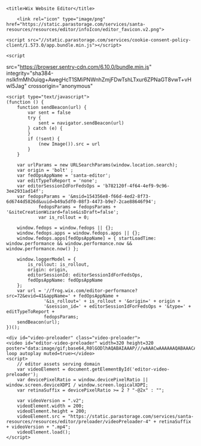 <!DOCTYPE html>
<!--[if lte IE 9]>     <html class="no-js ie"> <![endif]-->
<!--[if gt IE 9]><!--> <html class="no-js"> <!--<![endif]-->
<head>
    <meta charset="utf-8">
<meta http-equiv="X-UA-Compatible" content="IE=Edge">
<meta http-equiv="Cache-Control" content="no-cache">

    <title>Wix Website Editor</title>
    
        <link rel="icon" type="image/png" href="https://static.parastorage.com/services/santa-resources/resources/editor/infoIcon/editor_favicon.v2.png">
        
    <script src="//static.parastorage.com/services/cookie-consent-policy-client/1.573.0/app.bundle.min.js"></script>
<script src="//static.parastorage.com/services/tag-manager-client/1.427.0/hostTags.bundle.min.js"></script>
<script>
    if (window.consentPolicyManager) {
        window.consentPolicyManager.init({
            baseUrl: window.location.origin,
            consentPolicy: {"functional":true,"analytics":true,"advertising":true,"dataToThirdParty":true,"essential":true}
    });
    }
</script>
<script>
    if (window.wixTagManager) {
        window.wixTagManager.init(window.wixTagManager.HOST_NAMES.EDITOR, 'zh');
    }
</script>
    <script
  src="https://browser.sentry-cdn.com/6.10.0/bundle.min.js"
  integrity="sha384-nsIkfmMh0uiqg+AwegHcT1SMiPNWnhZmjFDwTshLTxur6ZPNaGT8vwT+vHwI5Jag"
  crossorigin="anonymous"
></script>
    <script type="text/javascript">
    (function () {
        function sendBeacon(url) {
            var sent = false
            try {
                sent = navigator.sendBeacon(url)
            } catch (e) {
            }
            if (!sent) {
                (new Image()).src = url
            }
        }

        var urlParams = new URLSearchParams(window.location.search);
        var origin = 'bolt' ;
        var fedOpsAppName = 'santa-editor';
        var editTypeToReport = 'none';
        var editorSessionIdForFedsOps = 'b782120f-4f64-4ef9-9c96-3ee2931ad14f';
        var fedopsParams = '&msid=154356e8-f66d-4ed2-8f73-6d6744d5826d&uuid=b49a5df0-08f3-4473-b9e7-2cae88646f94';
                fedopsParams = fedopsParams + '&siteCreationWizard=false&isDraft=false';
                var is_rollout = 0;

        window.fedops = window.fedops || {};
        window.fedops.apps = window.fedops.apps || {};
        window.fedops.apps[fedOpsAppName] = { startLoadTime: window.performance && window.performance.now && window.performance.now() };

        window.loggerModel = {
            is_rollout: is_rollout,
            origin: origin,
            editorSessionId: editorSessionIdForFedsOps,
            fedOpsAppName: fedOpsAppName
        };
        var url = '//frog.wix.com/editor-performance?src=72&evid=41&appName=' + fedOpsAppName +
                  '&is_rollout=' + is_rollout + '&origin=' + origin +
                  '&session_id=' + editorSessionIdForFedsOps + '&type=' + editTypeToReport +
                  fedopsParams;
        sendBeacon(url);
    })();
</script>
    <link rel="stylesheet" href="https://static.parastorage.com/services/santa-editor/1.13419.0/cssCache/packages/rEditor/src/main/editor.css" type="text/css" />
            <script src="https://static.parastorage.com/unpkg-semver/wix-recorder@^1/app.bundle.min.js"></script>    
    <script type="text/javascript">
        var editorModel =  {"siteHeader":{"id":"b3a37d3c-9a5b-4b7f-be38-b2769c30f697","userId":"b49a5df0-08f3-4473-b9e7-2cae88646f94","revision":28,"version":1639108636496,"applicationType":"HtmlWeb","documentType":"document","published":true,"pageIdList":{"masterPageJsonFileName":"b49a5d_9c1fcfad649ed638ba399e2e64b20800_28.json","topology":["https:\/\/static.wix.com\/sites\/{filename}.z?v=3","https:\/\/fallback.wix.com\/wix-html-editor-pages-webapp\/pageForEditor\/{filename}?v=3"],"pages":[{"pageId":"bech5","title":"Login","pageJsonFileName":"b49a5d_f0463091ef35756aba502b8d9d9ea553_25.json"},{"pageId":"bo1a6","title":"我的帳戶","pageJsonFileName":"b49a5d_22361b52ce5ffe8eba11b6e47f26c6d8_26.json"},{"pageId":"c1dmp","title":"HOME","pageJsonFileName":"b49a5d_69bae47e80fd54ed2a315a488a5984ee_28.json"},{"pageId":"kd9vq","title":"自訂註冊","pageJsonFileName":"b49a5d_7b588592aad47c879155b7ef7d2304cf_28.json"},{"pageId":"ecb25","title":"個人資料","pageJsonFileName":"b49a5d_94438451bf1a66f14454447025ef511c_26.json"}]},"originalTemplateId":"7cb480f0-5eea-46f3-8ad5-8edecc5a2031"},"metaSiteId":"154356e8-f66d-4ed2-8f73-6d6744d5826d","mode":"nodebug","selenium":false,"serviceMappings":{"2":{"idInMetaSite":2,"idInApp":"b3a37d3c-9a5b-4b7f-be38-b2769c30f697","applicationType":"HtmlWeb"}},"metaSiteData":{"siteName":"nind","title":"","favicon":"","metaTags":[{"name":"description","value":"","property":false},{"name":"fb_admins_meta_tag","value":"","property":false},{"name":"keywords","value":"","property":false}],"thumbnail":"","premiumFeatures":[],"indexable":true,"suppressTrackingCookies":false,"adaptiveMobileOn":true,"externalUriMappings":[],"ogImage":""},"publicUrl":"https:\/\/pencilnavigator.wixsite.com\/nind","relativeWixUri":"\/nind","editorSessionId":"b782120f-4f64-4ef9-9c96-3ee2931ad14f","usedMetaSiteNames":[],"runningExperiments":{"se_repeater_direction":"new","specs.wixCode.codereuse-useAggregatedAvailablePackagesAPI":"true","se_hiddenElementsPanel":"show_text","specs.wixCode.DraftPublish":"true","specs.wixCode.AtlasV2Enabled":"true","se_smartWriterRedesign":"new","specs.media.MediaManager3":"true","se_mediaPanelShowCreateMediaSection":"true","specs.wos.SiteHistoryBM":"true","se_multipleItemsToNonDevUsers":"new","se_widgetGfppFix":"new","specs.media-manager-g6.NewCheckout":"true","se_googleMapDatabinding":"new","se_membersArea_HideProtectionTypeForPrivatePages":"new","specs.wixCode.codeModelDeprecation":"true","se_rcmRegroupItems":"new","se_mediaPanelShowRecommendedMedia":"false","specs.wixCode.se_veloComponentsNewWorkspace":"true","se_wixBooking_bizMgrImprovement":"new","specs.chat.HideSettingsFirstTime":"true","se_educationStudent":"new","se_unifiedInstallationFlow":"old","se_wixPromote_showAscendButtonOnNotPublishedSite":"true","se_setAsHomePageContextMenu":"new","specs.wixCode.codereuse-new-package-install-api":"true","specs.wixCode.BMOverEditor":"true","specs.media-manager-g6.PriceWithTax":"true","se_selectMobileMenuElementOnEdit":"new","se_disableNewUserVideo":"new","se_newSSRCacheTimeFrames":"new","se_migrateToMeshScreen":"1","specs.marketplace.helpfulReviews":"false","se_nonResizableRefComponent":"new","se_wixBookings_disableDashboardOnInstall":"new","newBlogMagicMigration":"new","se_PriceWithTax":"true","specs.wixCode.enableUseBatchOnBIEvents_3":"true","se_stylablePanelElementHighlighting":"new","specs.chat.WidgetRedesignPhase1":"true","se_localizedLanguagePicker":"new","se_enableFileShareDashboard":"false","se_linkPanelsAddNewPage":"new","se_asyncDetach":"true","se_tooManyPagesLimitation":"new","se_panelHeaderBackButton":"new","specs.wixCode.codereuse-useV2RepositoryUrl":"true","WixStoresLaunch":"new","se_contentManagerPanelNewUi":"new","se_siteMenuErrorsHandling":"new","apd_presetsRedesign":"new","specs.marketplace.newReviewComponent":"true","se_newCustomTypesFlow":"new","se_editorxNewProGalleryAddPanelSectionDesign":"new","specs.marketplace.hideDevName":"true","se_privacyGDPRInSettings":"new","se_newBlogQuickMigration":"new","specs.media.MediaManager3Migrate":"true","specs.codeEmbed.CustomCodeOnly":"true","se_blocksNewServer":"new","se_smartWriter":"new","specs.marketplace.use-new-marketplace":"true","specs.wixCode.AutoCMSv2":"false","se_focusBoxUIChanges":"new","se_enableDragFromEditBox":"new","se_searchBoxRtlSettings":"new","se_leftBarLayersPanelButton":"new","se_NewHorizontalMenuLimitedHoverFeatures":"new","se_newLinkPanelFlowForAnchors":"new","specs.wixCode.SPICutsomIntegration":"false","se_appBuilderNameWithAsyncValidation":"new","se_requirejsCrossorigin":"new","se_UploadButtonVideoQuotaBanner":"old","se_wixBookings_HealthWaivers":"new","specs.wixCode.runCodeButton":"true","se_paasColorationContrast":"new","se_EditorSearchBMIntegration":"new","se_showDisplayNameInEditBox":"new","specs.wixCode.isShowIDEWithDsRead_WBL2067":"true","se_fedopsLogger":"new","se_InputElementsRemoveLabelToggles":"new","specs.wixCode.enableUseBatchOnBIEvents_2":"true","se_wixBookings_IntroFunnelPreInstallation":"new","specs.wixData.SignatureInput":"true","se_mediaPanelAddSection":"B","se_stylableMulticompDesign":"new","se_loginSocialBarNewSettings":"false","se_UploadButtonMultipleFiles":"new","yaric":"true","rcToTestSiteOnEditorX":"true","se_removeSeoSet":"new","se_flushBIOnUnload":"new","se_prerenderPreviewUserBased":"old","se_UploadButtonMaxFileSize":"old","se_mediaPanelIcon":"C","specs.wixCode.tbfSupportArrowFunctions":"true","specs.funnel.NewIntroEnableAppSuggestions":"true","se_Ascend_splitChatAndInbox":"true","spec.wixCode.fixEdixConsoleBug_VELO-4273":"true","se_mediaPanelColor":"orange","se_AddPanelOnlinePrograms":"old","se_googleTranslate":"new","se_disableUpdateJsonFromMeasureMapDuringRealDrag":"new","specs.wixCode.cacheNotificationFromServer":"true","se_AddPanelStripSectionAsTopSection":"new","se_sentryNext":"new","se_siteMembersLink":"new","specs.ident.UpdateMembersPermsOnEditor":"true","se_typescriptCodeEditor":"new","se_paasInitRichTextServiceOnce":"new","se_addSectionHoverUI":"new","se_multilingualOCTRepeatersFix":"new","specs.wixCode.codereuse-useNewPkgRepositoryUrl":"true","se_multilingualTranslationDups":"new","specs.marketplace.fullPrices":"false","specs.wixCode.isShowPackageAutoUpdateIndicator":"true","specs.ascend.AccessPackagePicker":"true","se_bgScrollEffects_phaseTwo":"new","se_htmlComponentSettingPanelTitleAttribute":"new","se_siteCreationTemplateForceRecording":"new","se_multilingualPinLayout":"new","specs.wixCode.useContextEndpoint":"true","se_csaveConcurrentEditingPopup":"new","se_UploadButtonPreviewSelectedFile":"new","specs.wixCode.renameSiteMonitoringToLogging":"true","ds_csave":"new","se_wixBooking_EditorXContent":"new","se_wixStores_installStoresOnUserIntent":"true","developerModeToggle":"new","specs.wixCode.DraftPublishSelectAllActions":"true","specs.wixData.appPages":"true","se_switchLayout":"new","se_layersPanelChanges":"new","specs.thunderbolt.saveLetterSpacingToTextTheme":"true","specs.wixCode.NewSandboxLiveControl":"true","se_handleTooManySitesForFreeUserException":"new","specs.wixCode.SinglesCollection":"true","specs.support.LessCapabilitiesForSupportUser":"old","YontiEditorConduction":"old","se_designPanelThemeWiring":"old","se_newMaxStretchValue":"new","se_membersArea_AddBadgesSectionToPermissionsTab":"new","se_appManager":"new","specs.wixCode.consoleImprovements":"true","se_siteDraftModeEditorExperience":"new","specs.wixCode.tbfBlueButton":"true","specs.wixCode.veloPkgsSearch":"true","specs.wixCode.CodeEditorDarkThemeV2":"true","newBlogNewPostListSections":"true","se_playInteractionFromModeBar":"new","se_stylablePanelNewElementreeInfra":"new","se_newWorkspace":"new","se_multilingualOneClickTranslation":"new","se_newAddPanel":"new","specs.abTranslate.santa-editor.abSpec-specs.wixCode.veloRebranding":"1","se_stylablePanel":"new","se_removeTextButtons":"true","specs.ob.enableNewScoreForDefaultContent":"true","se_multilingualModeV2":"new","specs.wixCode.enableUseBatchOnBIEvents":"false","specs.experts.FeedBackNg2":"true","specs.wixCode.codereuse-phase-2":"true","se_newSentryVm":"new","specs.wixCode.veloRebranding":"true","se_mediaPanelNewTexts":"true","se_stylableButtonThemes":"new","se_layersAutofocus":"new","se_optimisticDrag":"new","ricos_databinding":"new","specs.marketplace.complete-install":"true","displayWixAdsNewVersion":"new","se_EditorSearch":"new","se_subscribeEcomToEditorAppInstalled":"new","specs.wixCode.DateOnlyFieldType":"false","specs.wixCode.tbfSupportHttpFunctions":"true","se_preselectLinkPanelPageTab":"new","rcToTestSiteOnSantaEditor":"true","se_wixBookings_IntroFunnelV2":"new","se_hideOldBlogManagePostsGfppButtons":"new","se_addPanel_vectorArt_featuredSection":"new","specs.wixCode.EmptyStateInBM":"true","se_hideMobileWizardGlobally":"new","se_wixBookings_newAddPanel":"new","specs.marketplace.supported-by-editorx":"false","se_fixStripWithOneColumnSignature":"new","se_csaveEditingPopup":"new","newBlogPostListWidgetSections":"new","se_dynamicPagesComboboxLayoutTweaks":"new","specs.marketplace.showDealerBanner":"true","se_obMigrationFlow":"new","se_membersAddPanelAppWidgets":"false","se_full_screen_by_form_factor_on_editorx":"new","specs.marketplace.editorx-for-14517e1a-3ff0-af98-408e-2bd6953c36a2":"true","se_fixTextEditingFromMobileEditor":"new","se_NewHorizontalMenuReplaceOldPresetsInAddPanel":"new","specs.wixCode.typescriptCodeEditorInAppBuilder":"true","se_dealerPlacementOnSave":"new","se_changeDashboardEntryPoints":"old","se_removeSettingsGFPPVerticalAnchorMenu":"new","se_NewHorizontalMenuApplyCssFixer":"new","specs.marketplace.editorx-for-14d84998-ae09-1abf-c6fc-3f3cace5bf19":"true","se_wixBooking_6thButtonWithLinkToPagesPanel":"old","specs.wixCode.codeReuseShowReleaseNotes":"true","se_designPanel":"new","se_multilingualOCTNoServer":"new","se_UploadButtonPopperContent":"new","specs.ascend.AscendAwareness":"true","searchExpandableLayout":"old","se_addAnchorMenu_newFlows":"anchorManager","se_rcmRemoveUndo":"new","se_gfppSelectedMainAction":"new","se_fastScroll":"new","se_gtmOpenEditorEvent":"new","se_stylablePanelVerticalMode":"A","se_newQABSocialNetworks":"new","specs.wixCode.previewRunCode":"true","specs.ident.MembersSettingsFullPage":"false"},"languageCode":"zh","metaSiteTemplate":false,"siteMetaData":{"preloader":{"uri":"","enabled":false},"contactInfo":{"companyName":"","phone":"","fax":"","email":"","address":""},"hasMobileStructure":false,"quickActions":{"socialLinks":[],"colorScheme":"dark","configuration":{"quickActionsMenuEnabled":false,"navigationMenuEnabled":true,"phoneEnabled":false,"emailEnabled":false,"addressEnabled":false,"socialLinksEnabled":false}},"headTags":"","renderHints":{"containsTPA":true,"isMeshReady":true,"containsAppPart":false,"containsAppPart2":false,"componentsCount":{"wysiwyg.viewer.components.ExpandableMenu":1,"wysiwyg.viewer.components.QuickActionBar":1,"wysiwyg.viewer.components.HeaderContainer":1,"wysiwyg.viewer.components.inputs.TextInput":4,"wysiwyg.viewer.components.FiveGridLine":5,"wysiwyg.viewer.components.VectorImage":1,"wysiwyg.viewer.components.Column":23,"wysiwyg.viewer.components.LoginSocialBar":1,"wysiwyg.viewer.components.menus.DropDownMenu":2,"platform.components.AppWidget":1,"wysiwyg.viewer.components.StripColumnsContainer":14,"mobile.core.components.Page":5,"wysiwyg.viewer.components.SiteRegionContainer":1,"wysiwyg.viewer.components.PagesContainer":1,"wysiwyg.viewer.components.tpapps.TPAWidget":1,"wysiwyg.viewer.components.WPhoto":4,"wysiwyg.viewer.components.WRichText":30,"wixui.Captcha":1,"wysiwyg.viewer.components.FormContainer":1,"wysiwyg.viewer.components.SiteButton":3,"wysiwyg.common.components.anchor.viewer.Anchor":3,"wysiwyg.viewer.components.BackToTopButton":1,"wysiwyg.viewer.components.PopupCloseIconButton":1,"wysiwyg.viewer.components.PopupContainer":1,"wysiwyg.viewer.components.tpapps.TPAGluedWidget":1,"wysiwyg.viewer.components.MenuContainer":1,"wysiwyg.viewer.components.PageGroup":1,"wysiwyg.viewer.components.FooterContainer":1,"wysiwyg.viewer.components.inputs.Checkbox":4,"wysiwyg.viewer.components.tpapps.TPASection":2,"platform.components.AppController":1},"applications":{"14cc59bc-f0b7-15b8-e1c7-89ce41d0e0c9":{"controllersCount":{"members":1}},"14dbef06-cc42-5583-32a7-3abd44da4908":{"widgetsCount":{"14dbefb9-3b7b-c4e9-53e8-766defd30587":1}},"14cffd81-5215-0a7f-22f8-074b0e2401fb":{"widgetsCount":{"14dd1af6-3e02-63db-0ef2-72fbc7cc3136":1}},"14517e1a-3ff0-af98-408e-2bd6953c36a2":{"widgetsCount":{"14517f3f-ffc5-eced-f592-980aaa0bbb5c":1}},"14ce1214-b278-a7e4-1373-00cebd1bef7c":{"controllersCount":{"registrationForm":1}},"14ce28f7-7eb0-3745-22f8-074b0e2401fb":{"widgetsCount":{"14cefc05-d163-dbb7-e4ec-cd4f2c4d6ddd":1}}},"containsInteractions":false,"containsBPVariantsData":false}},"previewUrl":"https:\/\/editor.wix.com\/html\/editor\/web\/renderer\/render\/document\/b3a37d3c-9a5b-4b7f-be38-b2769c30f697?metaSiteId=154356e8-f66d-4ed2-8f73-6d6744d5826d&editorSessionId=b782120f-4f64-4ef9-9c96-3ee2931ad14f","permissionsInfo":{"loggedInUserId":"b49a5df0-08f3-4473-b9e7-2cae88646f94","ownerId":"b49a5df0-08f3-4473-b9e7-2cae88646f94","loggedInUserRoles":[{"role":"owner"}],"permissions":[]},"geo":"USA","metaSiteFlags":["UseHttps","UrlMigrated"],"userProfile":{"imageUrl":"https:\/\/gravatar.com\/avatar\/35970331ace3f862ce0a5f851eee317c?d=blank"},"isDacRollout":false,"willUseTbInPreview":false,"isDraft":false,"mediaAuthToken":"eyJhbGciOiJIUzI1NiJ9.eyJpc3MiOiJhcHA6MzQ2NjQ5MDcwMDI5NzIwNiIsInN1YiI6InNpdGU6MTU0MzU2ZTgtZjY2ZC00ZWQyLThmNzMtNmQ2NzQ0ZDU4MjZkIiwiYXVkIjoidXJuOnNlcnZpY2U6ZmlsZS51cGxvYWQiLCJleHAiOjE2NDA0NTM3MTksImlhdCI6MTY0MDM2NzMxOSwianRpIjoiVzY0SUR6d1dkZDV2a0NWa2loMjBhZyIsImFkZGVkQnkiOiJ1c2VyOmI0OWE1ZGYwLTA4ZjMtNDQ3My1iOWU3LTJjYWU4ODY0NmY5NCJ9.6THfvV8Y52LuSH0wMIX5t2UOVo9GsjdtvUULsZMuFIg"}; var serviceTopology = {"scriptsLocationMap":{"dealer-client-api":"https://static.parastorage.com/services/dealer-client-api/1.1594.0","dealer-react-viewer":"https://static.parastorage.com/services/dealer-react-viewer/1.36.0","site-generator-statics-metadata":"https://static.parastorage.com/services/site-generator-statics-metadata/1.1703.0","editor-platform-host-integration":"https://static.parastorage.com/services/editor-platform-host-integration/1.966.0","account-team-client":"https://static.parastorage.com/services/account-team-client/1.2372.0","santa-editor":"https://static.parastorage.com/services/santa-editor/1.13419.0","wix-code-classic-editor":"https://static.parastorage.com/services/wix-code-classic-editor/1.1279.924","wix-code-viewer-app":"https://static.parastorage.com/services/wix-code-viewer-app/1.1479.514","marketplace-component":"https://static.parastorage.com/services/marketplace-component/1.3994.0","react-dealer-viewer":"https://static.parastorage.com/services/react-dealer-viewer/1.1409.0","editor-presets-bundle":"https://static.parastorage.com/services/editor-presets-bundle/1.193.0","dbsm-viewer-app":"https://static.parastorage.com/services/dbsm-viewer-app/1.3977.0","fallback-viewer-app":"https://static.parastorage.com/services/fallback-viewer-app/1.0.0","responsive-editor-common-infra":"https://static.parastorage.com/services/responsive-editor-common-infra/1.853.0","wix-bolt":"https://static.parastorage.com/services/wix-bolt/1.7492.0","dealer-cms-translations":"https://static.parastorage.com/services/dealer-cms-translations/1.5344.0","promote-analytics-adapter":"https://static.parastorage.com/services/promote-analytics-adapter/2.759.0","wix-music-embed":"https://static.parastorage.com/services/wix-music-embed/1.26.0","santa-resources":"https://static.parastorage.com/services/santa-resources/1.2.0","wixapps":"https://static.parastorage.com/services/wixapps/2.486.0","js-platform-editor-sdk":"https://static.parastorage.com/services/js-platform-editor-sdk/1.2091.0","ecommerce":"https://static.parastorage.com/services/ecommerce/1.203.0","advanced-seo-client":"https://static.parastorage.com/services/advanced-seo-client/1.1975.0","dbsm-editor-app":"https://static.parastorage.com/services/dbsm-editor-app/1.6345.0","santa-platform-apps-container":"https://static.parastorage.com/services/santa-platform-apps-container/1.965.0","langs":"https://static.parastorage.com/services/langs/2.577.0","responsive-editor":"https://static.parastorage.com/services/responsive-editor/1.2134.0","semi-native-sdk":"https://static.parastorage.com/services/semi-native-sdk/1.8.0","automation":"https://static.parastorage.com/services/automation/1.23.0","wix-code-editor-app":"https://static.parastorage.com/services/wix-code-editor-app/1.1667.279","wix-thunderbolt":"https://static.parastorage.com/services/wix-thunderbolt/1.8858.0","identity-fed-common":"https://static.parastorage.com/services/identity-fed-common/1.397.0","web":"https://static.parastorage.com/services/web/2.1229.80","sitemembers":"https://static.parastorage.com/services/sm-js-sdk/1.31.0","notifications-widget-component":"https://static.parastorage.com/services/notifications-widget-component/1.1033.0","responsive-blocks-packages":"https://static.parastorage.com/services/responsive-blocks-packages/1.2987.0","universal-editor-app":"https://static.parastorage.com/services/universal-editor-app/1.1027.0","editor-elements":"https://static.parastorage.com/services/editor-elements/1.7439.0","responsive-editor-migration":"https://static.parastorage.com/services/responsive-editor-migration/1.738.0","tpa":"https://static.parastorage.com/services/tpa/2.1065.0","add-panel-data-classic-editor":"https://static.parastorage.com/services/add-panel-data-classic-editor/1.801.0","wix-code-platform":"https://static.parastorage.com/services/wix-code-platform/1.964.0","responsive-editor-presets-metadata":"https://static.parastorage.com/services/responsive-editor-presets-metadata/1.1806.0","locale-dataset-data":"https://static.parastorage.com/services/locale-dataset-data/1.3255.0","santa":"https://static.parastorage.com/services/santa/1.11783.0","linguist-flags":"https://static.parastorage.com/services/linguist-flags/1.663.0","promote-seo-renderer":"https://static.parastorage.com/services/promote-seo-renderer/1.2.0","skins":"https://static.parastorage.com/services/skins/2.1229.80","santa-site-auth-module":"https://static.parastorage.com/services/santa-site-auth-module/1.9.0","document-management":"https://static.parastorage.com/services/document-management/1.7915.0","responsive-editor-packages":"https://static.parastorage.com/services/responsive-editor-packages/1.9055.0","manage-installed-apps":"https://static.parastorage.com/services/manage-installed-apps/1.1379.0","wixcode-namespaces":"https://static.parastorage.com/services/wixcode-namespaces/1.984.0","media-gallery-g5":"https://static.parastorage.com/services/media-gallery-g5/1.1466.0","core":"https://static.parastorage.com/services/core/2.1229.80","santa-langs":"https://static.parastorage.com/services/santa-langs/1.11047.0","ck-editor":"https://static.parastorage.com/services/ck-editor/1.87.3","wixmp-sdk":"https://static.parastorage.com/services/wixmp-sdk/1.16.0","marketplace-editor-container":"https://static.parastorage.com/services/marketplace-editor-container/1.2405.340","bootstrap":"https://static.parastorage.com/services/bootstrap/2.1229.80","editorx-santa-editor-bridge":"https://static.parastorage.com/services/editorx-santa-editor-bridge/1.2021.0","members-area-app-definitions":"https://static.parastorage.com/services/members-area-app-definitions/1.631.0","js-platform-apps-configuration":"https://static.parastorage.com/services/js-platform-apps-configuration/1.235.0","wix-code-code-editor":"https://static.parastorage.com/services/wix-code-code-editor/1.883.0","wix-ui-santa":"https://static.parastorage.com/services/wix-ui-santa/1.1713.0","blocks-client-viewer-app":"https://static.parastorage.com/services/blocks-client-viewer-app/1.593.0","tpa-gfpp-data":"https://static.parastorage.com/services/tpa-gfpp-data/1.1062.0"},"baseDomain":"wix.com","basePublicUrl":"https://www.wix.com/","editorPageStoreUrl":"https://fallback.wix.com/wix-html-editor-pages-webapp/pageForEditor","directStaticServerUrl":"https://static.96.wix.com/","scriptsDomainUrl":"https://static.parastorage.com/","locationStaticServerUrl":"https://static.96.wix.com/","publicPageStoreUrl":"https://publicorigin.wix.com/wix-public-html-renderer/page","publicStaticsUrl":"//static.parastorage.com/services/wix-public/1.299.0/","publicStaticBaseUri":"//static.parastorage.com/services/wix-public/1.299.0/","wixCloudSiteExtensionsServiceUrl":"https://editor.wix.com/wix-code-service","appMarketEditorApiUrl":"https://editor.wix.com/_api/app-market-api/apps","appMarketEditorNewUrl":"https://editor.wix.com/wix-app-market/editor","appMarketEditorUrl":"https://editor.wix.com/app-market-editor","appStoreUrl":"https://editor.wix.com/wix-apps","autoSaveUrl":"https://editor.wix.com/html/autosave/","biServerUrl":"https://frog.wix.com","blobUrl":"https://static.parastorage.com/wix_blob","commonServicesUrl":"https://api.wix.com/common-services","createFacebookUrl":"https://www.wix.com/create/website/html/facebook/fb/1","createMobileUrl":"https://meditor.wix.com/site/add/","createWebsiteUrl":"https://www.wix.com/create/website/all/all/web","dashboardServiceUrl":"https://dashboard.wix.com/wix-dashboard","dashboardUrl":"https://www.wix.com/create/my-account","developerMode":false,"digitalGoodsServerUrl":"https://dgs.wixapps.net/","ecommerceCheckoutUrl":"https://www.safer-checkout.com/","ecommerceStoreManagerUrl":"https://editor.wix.com/ecommerce","editorAssetsBaseUrl":"https://editorassets.parastorage.com/","editorServerRoot":"https://editor.wix.com/html/editor/web","appStudioServerRoot":"https://editor.wix.com/html/app-builder/web","editorServerRootFB":"https://editor.wix.com/html/editor/fb","emailServer":"https://assets.wix.com/common-services/notification/invoke","floggerUrl":"https://frog.wix.com","helpServer":"https://lc.wix.com/support/main/html5","htmlEditorRootUrl":"https://editor.wix.com/html/editor","locationBaseDomain":"96.wix.com","locationStaticServerRootUrl":"https://static.96.wix.com","mediaGalleryBaseUrl":"https://editor.wix.com/_partials/media-gallery-ng/0.354.0/","mediaGalleryBaseUrlB":"https://editor.wix.com/_partials/media-gallery-ng/0.354.0/","mediaGalleryG5BaseUrl":"https://editor.wix.com/_partials/media-gallery-g5/1.1466.0/","mediaGalleryG5StaticBaseUrl":"//static.parastorage.com/services/media-gallery-g5/1.1466.0/","mediaGalleryStaticBaseUrl":"//static.parastorage.com/services/media-gallery-ng/0.354.0/","mediaGalleryStaticBaseUrlB":"//static.parastorage.com/services/media-gallery-ng/0.354.0/","mediaManagerUrl":"https://editor.wix.com/_partials/media-gallery-g5/1.1466.0/","mediaManagerFrameUrl":"https://static.parastorage.com/unpkg-semver/media-frame@%5E1/MediaFrame.bundle.min.js","mediaRootUrl":"https://static.wixstatic.com/","mediaServerRoot":"wix.com","nestedComponentsMapUrl":"","premiumServerUrl":"https://premium.wix.com","premiumStateApiUrl":"https://editor.wix.com/_api/wix/getTpaPremiumState","productionMode":true,"screenshotServiceUrl":"https://screenshoter.wixpress.com/v1/screenshots","siteMembersUrl":"https://users.wix.com/wix-sm","staticAudioUrl":"https://music.wixstatic.com/mp3","staticDocsUrl":"https://docs.wixstatic.com/ugd","staticMediaUrl":"https://static.wixstatic.com/media","staticServerFallbackUrl":"https://static.parastorage.com/","staticServerUrl":"https://static.wix.com/","staticVideoUrl":"https://video.wixstatic.com/","wixCloudBaseDomain":"wix-code.com","wixCloudEditorBaseUrl":"https://editor.wix.com/wix-code-ide-server","wixCodeIdeServerUrl":"https://code.wix.com/wix-code-ide-server","wixCodeServiceUrl":"https://code.wix.com/wix-code-service","wixCloudMonitoringHubUrl":"https://editor.wix.com/_api/cloud-monitoring-hub","wixCodeMonitoringHubUrl":"https://monitoringhub.wix.com","staticVideoHeadRequestUrl":"https://storage.googleapis.com/video.wixstatic.com","wixStoresMigrationServiceUrl":"https://editor.wix.com/_api/wix-ecommerce-migration-web/","feedbackServiceUrl":"https://editor.wix.com/_api/feedback-server","salesSystemResolverUrl":"https://editor.wix.com/_api/wix/salesSystemResolver","dealerUrl":"https://editor.wix.com/_api/wix-dealer-integration-webapp","mediaUploadServerUrl":"https://files.wix.com/","adaptiveVideoDomain":"https://files.wix.com/","userFileDomainUrl":"filesusr.com","businessManagerUrl":"https://manage.wix.com/dashboard","linguistUrl":"/_api/linguist","editorWorkerBaseUrl":"https://editor.wix.com/_partials","businessManagerDomain":"https://manage.wix.com","editorRootUrl":"https://editor.wix.com/","scriptsVersionsMap":{"santa-data-fixer":"1.1496.0","@wix/santa-main-r":"1.100.0","ghostable-structure-builder":"1.150.0","simple-all-pages":"1.0.0","remote-widget-assets-wrapper":"1.5.0","remote-widget-structure-builder":"1.228.0","santa-site-metadata":"1.1880.0","stylable-santa-flatten":"2.0.222","ghostable-builder":"1.3.0"},"serverName":"wix.com","siteAssetsServerUrl":"https://siteassets.parastorage.com/pages","htmlComponentServer":"https://0.htmlcomponentservice.com","staticHTMLComponentUrl":"https://154356e8-f66d-4ed2-8f73-6d6744d5826d.filesusr.com/"}; 
var debugMode = "nodebug";
var siteId = 'b3a37d3c-9a5b-4b7f-be38-b2769c30f697';

var siteHeader =  {"id":"b3a37d3c-9a5b-4b7f-be38-b2769c30f697","userId":"b49a5df0-08f3-4473-b9e7-2cae88646f94","revision":28,"version":1639108636496,"applicationType":"HtmlWeb","documentType":"document","published":true,"pageIdList":{"masterPageJsonFileName":"b49a5d_9c1fcfad649ed638ba399e2e64b20800_28.json","topology":["https:\/\/static.wix.com\/sites\/{filename}.z?v=3","https:\/\/fallback.wix.com\/wix-html-editor-pages-webapp\/pageForEditor\/{filename}?v=3"],"pages":[{"pageId":"bech5","title":"Login","pageJsonFileName":"b49a5d_f0463091ef35756aba502b8d9d9ea553_25.json"},{"pageId":"bo1a6","title":"我的帳戶","pageJsonFileName":"b49a5d_22361b52ce5ffe8eba11b6e47f26c6d8_26.json"},{"pageId":"c1dmp","title":"HOME","pageJsonFileName":"b49a5d_69bae47e80fd54ed2a315a488a5984ee_28.json"},{"pageId":"kd9vq","title":"自訂註冊","pageJsonFileName":"b49a5d_7b588592aad47c879155b7ef7d2304cf_28.json"},{"pageId":"ecb25","title":"個人資料","pageJsonFileName":"b49a5d_94438451bf1a66f14454447025ef511c_26.json"}]},"originalTemplateId":"7cb480f0-5eea-46f3-8ad5-8edecc5a2031"}; ;
var editorVersionsInfo = {"userOverride":"none","isEligibleForSwitch":false,"isNewUser":true};
var commonConfig = {"brand":"wix"};        var shiftedFromHtmlToNewEditor = true;
    </script>
    </head>

<body>

    <div id="video-preloader" class="video-preloader">
    <video id="editor-video-preloader" width=320 height=320 poster="data:image/gif;base64,R0lGODlhAQABAIAAAP///wAAACwAAAAAAQABAAACAkQBADs=" loop autoplay muted=true></video>
    <script>
        // editor assets serving domain
        var videoElement = document.getElementById('editor-video-preloader');
        var devicePixelRatio = window.devicePixelRatio || window.screen.deviceXDPI / window.screen.logicalXDPI;
        var retinaSuffix = devicePixelRatio >= 2 ? "-@2x" : "";

        var videoVersion = ".v2";
        videoElement.width = 200;
        videoElement.height = 200;
        videoElement.src = "https://static.parastorage.com/services/santa-resources/resources/editor/preloader/videoPreloader-4" + retinaSuffix + videoVersion + ".mp4";
        videoElement.load();
    </script>
</div>
<div id="root"></div>
<script type="text/javascript">
    var santaBase = 'https://static.parastorage.com/services/santa/1.11783.0';
    var editorBase = 'https://static.parastorage.com/services/santa-editor/1.13419.0';
    var editorVersionSource = 'production';
</script>

<script src="https://static.parastorage.com/services/third-party/requirejs/2.1.15/require.min.js" crossorigin="anonymous"></script>
<script src="https://static.parastorage.com/polyfill/v3/polyfill.min.js?flags=gated&features=es2019%2Ces2018%2Ces2017%2Ces2016%2Ces2015%2Cdefault%2Cfetch%2CIntersectionObserver%2CIntersectionObserverEntry%2Ces2021" crossorigin="anonymous"></script>
<script src="https://static.parastorage.com/services/santa-editor/1.13419.0/init.bundle.js" crossorigin="anonymous"></script>
<script src="https://static.parastorage.com/services/santa-editor/1.13419.0/dist/bundle/main.min.js" crossorigin="anonymous"></script>


</body>
</html>
